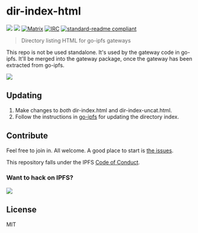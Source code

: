 # dir-index-html

[![](https://img.shields.io/badge/made%20by-Protocol%20Labs-blue.svg?style=flat-square)](https://protocol.ai)
[![](https://img.shields.io/badge/project-IPFS-blue.svg?style=flat-square)](https://ipfs.io/)
[![Matrix](https://img.shields.io/badge/matrix-%23ipfs%3Amatrix.org-blue.svg?style=flat-square)](https://matrix.to/#/room/#ipfs:matrix.org)
[![IRC](https://img.shields.io/badge/freenode-%23ipfs-blue.svg?style=flat-square)](http://webchat.freenode.net/?channels=%23ipfs)
[![standard-readme compliant](https://img.shields.io/badge/standard--readme-OK-green.svg?style=flat-square)](https://github.com/RichardLitt/standard-readme)

> Directory listing HTML for go-ipfs gateways

This repo is not be used standalone. It's used by the gateway code in go-ipfs. It'll be merged into the gateway package, once the gateway has been extracted from go-ipfs.

![](http://gateway.ipfs.io/ipfs/Qmf82jUC9ZuoSTCNY55hyx3HmiDed3WnhFD5PC7CTSPmC2/cap.png)

## Updating

1. Make changes to _both_ dir-index.html and dir-index-uncat.html.
2. Follow the instructions in [go-ipfs](https://github.com/ipfs/go-ipfs/tree/master/assets#updating-dir-index-html) for updating the directory index.

## Contribute

Feel free to join in. All welcome. A good place to start is [the issues](https://github.com/ipfs/dir-index-html/issues).

This repository falls under the IPFS [Code of Conduct](https://github.com/ipfs/community/blob/master/code-of-conduct.md).

### Want to hack on IPFS?

[![](https://cdn.rawgit.com/jbenet/contribute-ipfs-gif/master/img/contribute.gif)](https://github.com/ipfs/community/blob/master/contributing.md)

## License

MIT
